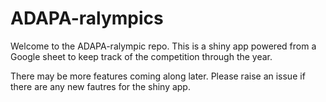 # ADAPA-ralympics

Welcome to the ADAPA-ralympic repo. This is a shiny app powered from a Google sheet to keep track of the competition through the year.

There may be more features coming along later. Please raise an issue if there are any new fautres for the shiny app.